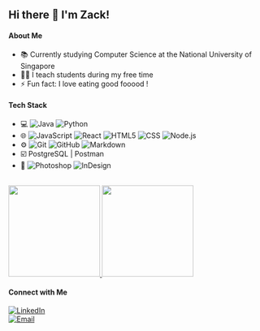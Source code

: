 ## Hi there 👋 I'm Zack!

<!--
**zacklow28/zacklow28** is a ✨ _special_ ✨ repository because its `README.md` (this file) appears on your GitHub profile.

Here are some ideas to get you started:

- 🔭 
- 🌱 I’m currently learning ...
- 👯 I’m looking to collaborate on ...
- 🤔 I’m looking for help with ...
- 💬 Ask me about ...
- 📫 How to reach me: ...
- 😄 Pronouns: ... 
-->
#### About Me
- 📚 Currently studying Computer Science at the National University of Singapore
- 👨‍🏫 I teach students during my free time
- ⚡ Fun fact: I love eating good fooood !

#### Tech Stack
- 💻 ![Java](https://img.shields.io/badge/-Java-333333?style=flat&logo=Java&logoColor=007396)  ![Python](https://img.shields.io/badge/-Python-333333?style=flat&logo=python)
- 🌐 ![JavaScript](https://img.shields.io/badge/-JavaScript-333333?style=flat&logo=javascript)  ![React](https://img.shields.io/badge/-React-333333?style=flat&logo=react)  ![HTML5](https://img.shields.io/badge/-HTML5-333333?style=flat&logo=HTML5)  ![CSS](https://img.shields.io/badge/-CSS-333333?style=flat&logo=CSS3&logoColor=1572B6)  ![Node.js](https://img.shields.io/badge/-Node.js-333333?style=flat&logo=node.js)
- ⚙️ ![Git](https://img.shields.io/badge/-Git-333333?style=flat&logo=git)  ![GitHub](https://img.shields.io/badge/-GitHub-333333?style=flat&logo=github)  ![Markdown](https://img.shields.io/badge/-Markdown-333333?style=flat&logo=markdown)
- ☑️ PostgreSQL | Postman
- 🎨 ![Photoshop](https://img.shields.io/badge/-Photoshop-333333?style=flat&logo=adobe-photoshop)  ![InDesign](https://img.shields.io/badge/-InDesign-333333?style=flat&logo=adobe-indesign)

<br/>
<a href="https://github.com/AVS1508">
  <img height="180em" src="https://github-readme-stats.vercel.app/api?username=zacklow28&theme=buefy&show_icons=true" />
  <img height="180em" src="https://github-readme-stats.vercel.app/api/top-langs/?username=zacklow28&theme=buefy&layout=compact" />
</a>
<br/>

#### Connect with Me
<a href="https://www.linkedin.com/in/low-zong-yun-zack-36999b192/"><img alt="LinkedIn" src="https://img.shields.io/badge/LinkedIn-Low%20Zong%20Yun%20Zack-blue?style=flat-square&logo=linkedin"></a>
<br>
<a href="mailto:lowzongyun@gmail.com"><img alt="Email" src="https://img.shields.io/badge/Email-lowzongyun@gmail.com-blue?style=flat-square&logo=gmail"></a>

